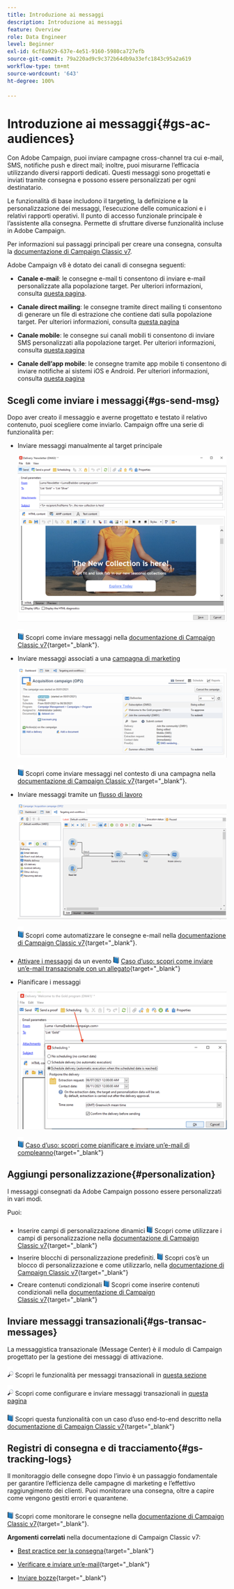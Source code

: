 ```yaml
---
title: Introduzione ai messaggi
description: Introduzione ai messaggi
feature: Overview
role: Data Engineer
level: Beginner
exl-id: 6cf8a929-637e-4e51-9160-5980ca727efb
source-git-commit: 79a220ad9c9c372b64db9a33efc1843c95a2a619
workflow-type: tm+mt
source-wordcount: '643'
ht-degree: 100%

---
```


# Introduzione ai messaggi{#gs-ac-audiences}

Con Adobe Campaign, puoi inviare campagne cross-channel tra cui e-mail, SMS, notifiche push e direct mail; inoltre, puoi misurarne l’efficacia utilizzando diversi rapporti dedicati. Questi messaggi sono progettati e inviati tramite consegna e possono essere personalizzati per ogni destinatario.

Le funzionalità di base includono il targeting, la definizione e la personalizzazione dei messaggi, l’esecuzione delle comunicazioni e i relativi rapporti operativi. Il punto di accesso funzionale principale è l’assistente alla consegna. Permette di sfruttare diverse funzionalità incluse in Adobe Campaign.

Per informazioni sui passaggi principali per creare una consegna, consulta la [documentazione di Campaign Classic v7](https://experienceleague.adobe.com/docs/campaign-classic/using/sending-messages/key-steps-when-creating-a-delivery/steps-about-delivery-creation-steps.html?lang=it).

Adobe Campaign v8 è dotato dei canali di consegna seguenti:

* **Canale e-mail**: le consegne e-mail ti consentono di inviare e-mail personalizzate alla popolazione target. Per ulteriori informazioni, consulta [questa pagina](../send/email.md).

* **Canale direct mailing**: le consegne tramite direct mailing ti consentono di generare un file di estrazione che contiene dati sulla popolazione target.  Per ulteriori informazioni, consulta [questa pagina](../send/direct-mail.md)

* **Canale mobile**: le consegne sui canali mobili ti consentono di inviare SMS personalizzati alla popolazione target.  Per ulteriori informazioni, consulta [questa pagina](../send/sms.md)

* **Canale dell’app mobile**: le consegne tramite app mobile ti consentono di inviare notifiche ai sistemi iOS e Android.  Per ulteriori informazioni, consulta [questa pagina](../send/push.md)

<!--
* **LINE channel**: LINE deliveries let you send messages on LINE, an instant messaging application available on all smartphones. Learn more in [this page](../send/line.md)
-->

## Scegli come inviare i messaggi{#gs-send-msg}

Dopo aver creato il messaggio e averne progettato e testato il relativo contenuto, puoi scegliere come inviarlo. Campaign offre una serie di funzionalità per:

* Inviare messaggi manualmente al target principale

   ![](assets/send-email.png)

   ![](../assets/do-not-localize/book.png) Scopri come inviare messaggi nella [documentazione di Campaign Classic v7](https://experienceleague.adobe.com/docs/campaign-classic/using/sending-messages/sending-emails/sending-an-email/sending-messages.html?lang=it){target=&quot;_blank&quot;}.

* Inviare messaggi associati a una [campagna di marketing](campaigns.md)

   ![](assets/deliveries-in-a-campaign.png)

   ![](../assets/do-not-localize/book.png) Scopri come inviare messaggi nel contesto di una campagna nella [documentazione di Campaign Classic v7](https://experienceleague.adobe.com/docs/campaign-classic/using/orchestrating-campaigns/orchestrate-campaigns/marketing-campaign-deliveries.html?lang=it){target=&quot;_blank&quot;}.

* Inviare messaggi tramite un [flusso di lavoro](../config/workflows.md)

   ![](assets/send-in-a-wf.png)

   ![](../assets/do-not-localize/book.png) Scopri come automatizzare le consegne e-mail nella [documentazione di Campaign Classic v7](https://experienceleague.adobe.com/docs/campaign-classic/using/automating-with-workflows/action-activities/delivery.html?lang=it){target=&quot;_blank&quot;}.

* [Attivare i messaggi](../send/transactional.md) da un evento
   ![](../assets/do-not-localize/book.png) [Caso d’uso: scopri come inviare un’e-mail transazionale con un allegato](https://experienceleague.adobe.com/docs/campaign-classic/using//transactional-messaging/transactional-email-with-attachments.html?lang=it){target=&quot;_blank&quot;}

* Pianificare i messaggi

   ![](assets/schedule-send.png)

   ![](../assets/do-not-localize/book.png) [Caso d’uso: scopri come pianificare e inviare un’e-mail di compleanno](https://experienceleague.adobe.com/docs/campaign-classic/using/automating-with-workflows/use-cases/deliveries/sending-a-birthday-email.html?lang=it){target=&quot;_blank&quot;}


## Aggiungi personalizzazione{#personalization}

I messaggi consegnati da Adobe Campaign possono essere personalizzati in vari modi.

Puoi:

* Inserire campi di personalizzazione dinamici
   ![](../assets/do-not-localize/book.png) Scopri come utilizzare i campi di personalizzazione nella [documentazione di Campaign Classic v7](https://experienceleague.adobe.com/docs/campaign-classic/using/sending-messages/personalizing-deliveries/personalization-fields.html?lang=it){target=&quot;_blank&quot;}
* Inserire blocchi di personalizzazione predefiniti.
   ![](../assets/do-not-localize/book.png) Scopri cos’è un blocco di personalizzazione e come utilizzarlo, nella [documentazione di Campaign Classic v7](https://experienceleague.adobe.com/docs/campaign-classic/using/sending-messages/personalizing-deliveries/personalization-blocks.html?lang=it){target=&quot;_blank&quot;}
* Creare contenuti condizionali
   ![](../assets/do-not-localize/book.png) Scopri come inserire contenuti condizionali nella [documentazione di Campaign Classic v7](https://experienceleague.adobe.com/docs/campaign-classic/using/sending-messages/personalizing-deliveries/conditional-content.html?lang=it){target=&quot;_blank&quot;}

## Inviare messaggi transazionali{#gs-transac-messages}

La messaggistica transazionale (Message Center) è il modulo di Campaign progettato per la gestione dei messaggi di attivazione.

![](../assets/do-not-localize/glass.png) Scopri le funzionalità per messaggi transazionali in [questa sezione](../architecture/architecture.md#transac-msg-archi)

![](../assets/do-not-localize/glass.png) Scopri come configurare e inviare messaggi transazionali in [questa pagina](../send/transactional.md)

![](../assets/do-not-localize/book.png) Scopri questa funzionalità con un caso d’uso end-to-end descritto nella [documentazione di Campaign Classic v7](https://experienceleague.adobe.com/docs/campaign-classic/using/transactional-messaging/transactional-email-with-attachments.html?lang=it){target=&quot;_blank&quot;}

## Registri di consegna e di tracciamento{#gs-tracking-logs}

Il monitoraggio delle consegne dopo l’invio è un passaggio fondamentale per garantire l’efficienza delle campagne di marketing e l’effettivo raggiungimento dei clienti. Puoi monitorare una consegna, oltre a capire come vengono gestiti errori e quarantene.

![](../assets/do-not-localize/book.png) Scopri come monitorare le consegne nella [documentazione di Campaign Classic v7](https://experienceleague.adobe.com/docs/campaign-classic/using/sending-messages/monitoring-deliveries/about-delivery-monitoring.html?lang=it#sending-messages){target=&quot;_blank&quot;}.


**Argomenti correlati** nella documentazione di Campaign Classic v7:

* [Best practice per la consegna](https://experienceleague.adobe.com/docs/campaign-classic/using/sending-messages/key-steps-when-creating-a-delivery/delivery-bestpractices/delivery-best-practices.html?lang=it){target=&quot;_blank&quot;}

* [Verificare e inviare un’e-mail](https://experienceleague.adobe.com/docs/campaign-classic/using/sending-messages/sending-emails/sending-an-email/sending-messages.html){target=&quot;_blank&quot;}

* [Inviare bozze](https://experienceleague.adobe.com/docs/campaign-classic/using/sending-messages/key-steps-when-creating-a-delivery/steps-validating-the-delivery.html?lang=it){target=&quot;_blank&quot;}
